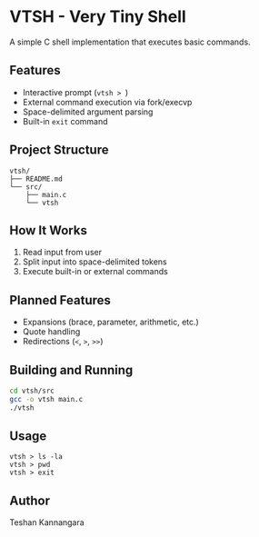 # VTSH - Very Tiny Shell

A simple C shell implementation that executes basic commands.

## Features

- Interactive prompt (`vtsh > `)
- External command execution via fork/execvp
- Space-delimited argument parsing
- Built-in `exit` command

## Project Structure

```
vtsh/
├── README.md
└── src/
    ├── main.c
    └── vtsh
```

## How It Works

1. Read input from user
2. Split input into space-delimited tokens
3. Execute built-in or external commands

## Planned Features

- Expansions (brace, parameter, arithmetic, etc.)
- Quote handling
- Redirections (`<`, `>`, `>>`)

## Building and Running

```bash
cd vtsh/src
gcc -o vtsh main.c
./vtsh
```

## Usage

```
vtsh > ls -la
vtsh > pwd
vtsh > exit
```

## Author

Teshan Kannangara

